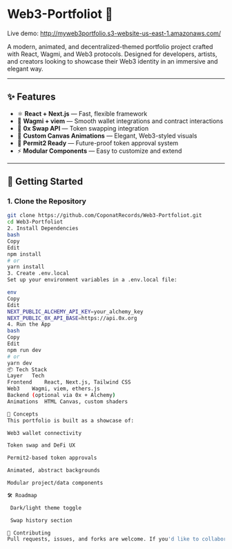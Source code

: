 # Web3-Portfoliot 🧬

Live demo: http://myweb3portfolio.s3-website-us-east-1.amazonaws.com/

A modern, animated, and decentralized-themed portfolio project crafted with React, Wagmi, and Web3 protocols. Designed for developers, artists, and creators looking to showcase their Web3 identity in an immersive and elegant way.

---

## ✨ Features

- ⚛️ **React + Next.js** — Fast, flexible framework
- 🔌 **Wagmi + viem** — Smooth wallet integrations and contract interactions
- 💱 **0x Swap API** — Token swapping integration
- 🎨 **Custom Canvas Animations** — Elegant, Web3-styled visuals
- 🪪 **Permit2 Ready** — Future-proof token approval system
- ⚡ **Modular Components** — Easy to customize and extend

---

## 🚀 Getting Started

### 1. Clone the Repository

```bash
git clone https://github.com/CoponatRecords/Web3-Portfoliot.git
cd Web3-Portfoliot
2. Install Dependencies
bash
Copy
Edit
npm install
# or
yarn install
3. Create .env.local
Set up your environment variables in a .env.local file:

env
Copy
Edit
NEXT_PUBLIC_ALCHEMY_API_KEY=your_alchemy_key
NEXT_PUBLIC_0X_API_BASE=https://api.0x.org
4. Run the App
bash
Copy
Edit
npm run dev
# or
yarn dev
📦 Tech Stack
Layer	Tech
Frontend	React, Next.js, Tailwind CSS
Web3	Wagmi, viem, ethers.js
Backend	(optional via 0x + Alchemy)
Animations	HTML Canvas, custom shaders

🧠 Concepts
This portfolio is built as a showcase of:

Web3 wallet connectivity

Token swap and DeFi UX

Permit2-based token approvals

Animated, abstract backgrounds

Modular project/data components

🛠️ Roadmap

 Dark/light theme toggle

 Swap history section

🤝 Contributing
Pull requests, issues, and forks are welcome. If you'd like to collaborate on features like animation, UX, or crypto logic, feel free to open a discussion or PR.

```
